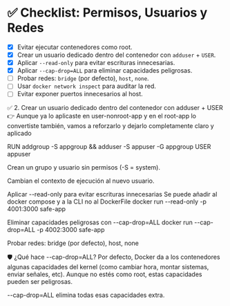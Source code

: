 # ✅ Checklist: Permisos, Usuarios y Redes

- [x] Evitar ejecutar contenedores como root.
- [x] Crear un usuario dedicado dentro del contenedor con `adduser` + `USER`.
- [x] Aplicar `--read-only` para evitar escrituras innecesarias.
- [x] Aplicar `--cap-drop=ALL` para eliminar capacidades peligrosas.
- [ ] Probar redes: `bridge` (por defecto), `host`, `none`.
- [ ] Usar `docker network inspect` para auditar la red.
- [ ] Evitar exponer puertos innecesarios al host.

✅ 2. Crear un usuario dedicado dentro del contenedor con adduser + USER
👉 Aunque ya lo aplicaste en user-nonroot-app y en el root-app lo convertiste también, vamos a reforzarlo y dejarlo completamente claro y aplicado

RUN addgroup -S appgroup && adduser -S appuser -G appgroup
USER appuser

Crean un grupo y usuario sin permisos (-S = system).

Cambian el contexto de ejecución al nuevo usuario.

Aplicar --read-only para evitar escrituras innecesarias
Se puede añadir al docker compose y a la CLI no al DockerFile
docker run --read-only -p 4001:3000 safe-app

Eliminar capacidades peligrosas con --cap-drop=ALL
docker run --cap-drop=ALL -p 4002:3000 safe-app

Probar redes: bridge (por defecto), host, none

🛡️ ¿Qué hace --cap-drop=ALL?
Por defecto, Docker da a los contenedores algunas capacidades del kernel (como cambiar hora, montar sistemas, enviar señales, etc).
Aunque no estés como root, estas capacidades pueden ser peligrosas.

--cap-drop=ALL elimina todas esas capacidades extra.
